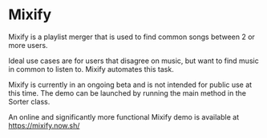 # Mixify

Mixify is a playlist merger that is used to find common songs between 2 or more users.

Ideal use cases are for users that disagree on music, but want to find music in common to listen to. Mixify automates this task.

Mixify is currently in an ongoing beta and is not intended for public use at this time. The demo can be launched by running the main method in the Sorter class.

An online and significantly more functional Mixify demo is available at https://mixify.now.sh/